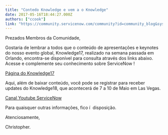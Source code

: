 ```yaml
---
title: "Contedo Knowledge e vem a o Knowledge"
date: 2017-05-16T18:44:27.000Z
authors: ["ccook"]
link: "https://community.servicenow.com/community?id=community_blog&sys_id=5c6e6eaddbd0dbc01dcaf3231f961936"
---
```

<p>Prezados Membros da Comunidade, </p><p></p><p>Gostaria de lembrar a todos que o conteúdo de apresentações e keynotes do nosso evento global, Knowledge17, realizado na semana passada em Orlando, encontra-se disponí­vel para consulta através dos links abaixo. Acesse e complemente seu conhecimento sobre ServiceNow !</p><p></p><p><a title="nowledge.servicenow.com/" href="https://knowledge.servicenow.com/">Página do Knowledge17</a></p><p>Aqui, além de baixar conteúdo, você pode se registrar para receber updates do Knowledge18, que acontecerá de 7 a 10 de Maio em Las Vegas.</p><p></p><p><a title="ww.youtube.com/user/servicenowinc/videos" href="https://www.youtube.com/user/servicenowinc/videos">Canal Youtube ServiceNow</a></p><p></p><p>Para quaisquer outras informações, fico í  disposição. </p><p></p><p>Atenciosamente, </p><p></p><p>Christopher. </p>